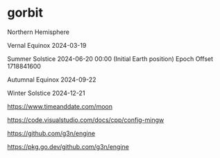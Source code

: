 # gorbit

Northern Hemisphere

Vernal Equinox 2024-03-19

Summer Solstice 2024-06-20 00:00 (Initial Earth position) Epoch Offset 1718841600

Autumnal Equinox 2024-09-22

Winter Solstice 2024-12-21

https://www.timeanddate.com/moon

https://code.visualstudio.com/docs/cpp/config-mingw

https://github.com/g3n/engine

https://pkg.go.dev/github.com/g3n/engine
